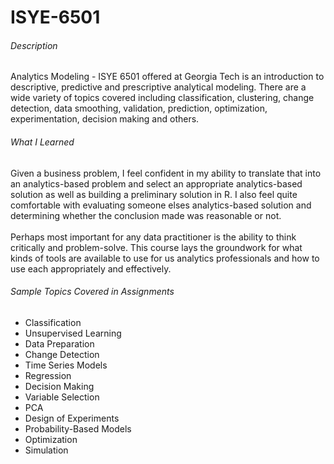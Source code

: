 # ISYE-6501
<h6>Description</h6>
                            <p>
                                Analytics Modeling - ISYE 6501 offered at Georgia Tech is an introduction to descriptive, predictive and prescriptive analytical modeling. 
                                There are a wide variety of topics covered including classification, clustering, change detection, data smoothing, validation, prediction, optimization, experimentation, decision making and others.  
                            </p>       
                            <h6>What I Learned</h6>
                            <p>
                                Given a business problem, I feel confident in my ability to translate that into an analytics-based problem and select an appropriate analytics-based solution as well as building a preliminary solution in R. 
                                I also feel quite comfortable with evaluating someone elses analytics-based solution and determining whether the conclusion made was reasonable or not. 
                                <br><br>
                                Perhaps most important for any data practitioner is the ability to think critically and problem-solve.
                                This course lays the groundwork for what kinds of tools are available to use for us analytics professionals and how to use each appropriately and effectively.
                            </p>
                            <h6>Sample Topics Covered in Assignments</h6>
                            <ul>
                                <li>Classification</li>
                                <li>Unsupervised Learning</li>
                                <li>Data Preparation</li>
                                <li>Change Detection</li>
                                <li>Time Series Models</li>
                                <li>Regression</li>
                                <li>Decision Making</li>
                                <li>Variable Selection</li>
                                <li>PCA</li>
                                <li>Design of Experiments</li>
                                <li>Probability-Based Models</li>
                                <li>Optimization</li>
                                <li>Simulation</li>
                            </ul> 
